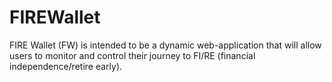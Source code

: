 # FIREWallet
FIRE Wallet (FW) is intended to be a dynamic web-application that will allow users to monitor and control their journey to FI/RE (financial independence/retire early). 
